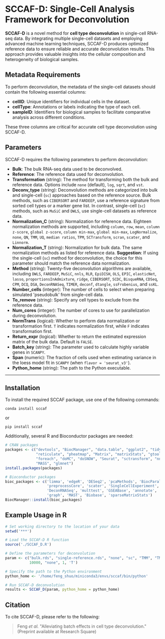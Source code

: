 # SCCAF-D: Single-Cell Analysis Framework for Deconvolution
**SCCAF-D** is a novel method for **cell type deconvolution** in single-cell RNA-seq data. By integrating multiple single-cell datasets and employing advanced machine learning techniques, SCCAF-D produces optimized reference data to ensure reliable and accurate deconvolution results. This approach provides valuable insights into the cellular composition and heterogeneity of biological samples.

## Metadata Requirements

To perform deconvolution, the metadata of the single-cell datasets should contain the following essential columns:

- **cellID**: Unique identifiers for individual cells in the dataset.
- **cellType**: Annotations or labels indicating the type of each cell.
- **sampleID**: Identifiers for biological samples to facilitate comparative analysis across different conditions.

These three columns are critical for accurate cell type deconvolution using SCCAF-D.

## Parameters

SCCAF-D requires the following parameters to perform deconvolution:
   - **Bulk**: The bulk RNA-seq data used to be deconvolved.
   - **Reference**: The reference data used for deconvolution.
   - **Transformation** (string): The method for transforming both the bulk and reference data. Options include `none` (default), `log`, `sqrt`, and `vst`.
   - **Deconv_type** (string): Deconvolution methods are categorized into bulk and single-cell (`sc`) approaches based on the reference source. Bulk methods, such as `CIBERSORT` and `FARDEEP`, use a reference signature from sorted cell types or a marker gene list. In contrast, single-cell (`sc`) methods, such as `MuSiC` and `DWLS`, use single-cell datasets as reference data.
   - **Normalization_C** (string): Normalization for reference data. Eighteen normalization methods are supported, including `column`, `row`, `mean`, `column z-score`, `global z-score`, `column min-max`, `global min-max`, `LogNormalize`, `none`, `QN`, `TMM`, `UQ`, `median ratios`, `TPM`, `SCTransform`, `scran`, `scater`, and `Linnorm`.
   - **Normalization_T** (string): Normalization for bulk data. The same normalization methods as listed for reference data. **Suggestion**: If using the single-cell (`sc`) method for deconvolution, the choice for this parameter should match the reference data normalization.
   - **Method** (string): Twenty-five deconvolution algorithms are available, including `DWLS`, `FARDEEP`, `MuSiC`, `nnls`, `RLR`, `EpiDISH`, `OLS`, `EPIC`, `elasticNet`, `lasso`, `proportionsInAdmixture`, `ridge`, `CIBERSORT`, `SCDC`, `BisqueRNA`, `CDSeq`, `CPM`, `DCQ`, `DSA`, `DeconRNASeq`, `TIMER`, `deconf`, `dtangle`, `ssFrobenius`, and `ssKL`.
   - **Number_cells** (integer): The number of cells to select when preparing simulated 'pseudobulk' from single-cell data.
   - **To_remove** (string): Specify any cell types to exclude from the reference data.
   - **Num_cores** (integer): The number of cores to use for parallelization during deconvolution.
   - **NormTrans** (logical): Whether to perform data normalization or transformation first. `T` indicates normalization first, while `F` indicates transformation first.
   - **Return_expr** (logical): Whether to return the estimated expression matrix of the bulk data. Default is `FALSE`.
   - **Batch_key** (string): The parameter used to calculate highly variable genes in `SCANPY`.
   - **Span** (numeric): The fraction of cells used when estimating variance in the loess model fit in `SCANPY` (when `flavor = 'seurat_v3'`).
   - **Python_home** (string): The path to the Python executable.

----

## Installation

To install the required SCCAF package, use one of the following commands:

```shell
conda install sccaf
```

or

```shell
pip install sccaf
```

Additionally, several R and Bioconductor packages are needed:

```R
# CRAN packages
packages <- c("devtools", "BiocManager", "data.table", "ggplot2", "tidyverse", 
              "reticulate", "pheatmap", "Matrix", "matrixStats", "gtools",
              "foreach", "doMC", "doSNOW", "Seurat", "sctransform", "nnls", 
              "MASS", "glmnet")
install.packages(packages)

# Bioconductor packages
bioc_packages <- c('limma', 'edgeR', 'DESeq2', 'pcaMethods', 'BiocParallel', 
                   'preprocessCore', 'scater', 'SingleCellExperiment', 'Linnorm',
                   'DeconRNASeq', 'multtest', 'GSEABase', 'annotate', 'genefilter', 
                   'graph', 'MAST', 'Biobase', 'sparseMatrixStats')
BiocManager::install(bioc_packages)
```

## Example Usage in R

```R
# Set working directory to the location of your data
setwd('***')

# Load the SCCAF-D R function
source('./SCCAF_D.R')

# Define the parameters for deconvolution
param <- c("bulk.rds", "single-reference.rds", "none", "sc", "TMM", "TMM", "DWLS", 
           10000, "none", 1, 'T')

# Specify the path to the Python environment
python_home <- '/home/feng_shuo/miniconda3/envs/sccaf/bin/python'

# Run SCCAF-D deconvolution
results <- SCCAF_D(param, python_home = python_home)
```

## Citation
To cite SCCAF-D, please refer to the following:

> Feng *et al.* "Alleviating batch effects in cell type deconvolution." (Preprint available at Research Square)